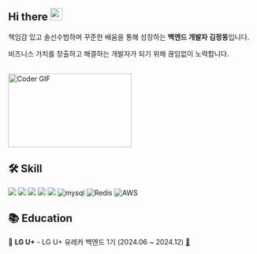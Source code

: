 <h2>Hi there <img src="https://media.giphy.com/media/hvRJCLFzcasrR4ia7z/giphy.gif" width="25" /></h2>

책임감 있고 솔선수범하며 꾸준한 배움을 통해 성장하는 **백엔드 개발자 김정동**입니다.

비즈니스 가치를 창출하고 해결하는 개발자가 되기 위해 끊임없이 노력합니다.

<br>

<img alt="Coder GIF" height=150 width=250 src="https://raw.githubusercontent.com/TheDudeThatCode/TheDudeThatCode/master/Assets/Designer.gif" />

## 🛠️ Skill 

<img src="https://img.shields.io/badge/java-%23ED8B00.svg?style=for-the-badge&logo=openjdk&logoColor=white"> <img src="https://img.shields.io/badge/Spring-6DB33F?style=for-the-badge&logo=Spring&logoColor=white">
<img src="https://img.shields.io/badge/springboot-6DB33F?style=for-the-badge&logo=springboot&logoColor=white">
<img src="https://img.shields.io/badge/Node.js-339933?style=for-the-badge&logo=Node.js&logoColor=white"> <img src="https://img.shields.io/badge/TypeScript-007ACC?style=for-the-badge&logo=typescript&logoColor=white">
![mysql](https://img.shields.io/badge/MySQL-4479A1?style=for-the-badge&logo=mysql&logoColor=white)
![Redis](https://img.shields.io/badge/redis-%23E0234E.svg?style=for-the-badge&logo=redis&logoColor=white)
![AWS](https://img.shields.io/badge/AWS-%23FF9900.svg?style=for-the-badge&logo=amazon-aws&logoColor=white)

## 📚 Education

📌 **LG U+** - LG U+ 유레카 백엔드 1기 (2024.06 ~ 2024.12) [:link:](https://velog.io/@kjdev/LG-U-%EC%9C%A0%EB%A0%88%EC%B9%B4-%EB%B0%B1%EC%97%94%EB%93%9C-1%EA%B8%B0-%EC%88%98%EB%A3%8C-%ED%9A%8C%EA%B3%A0)
